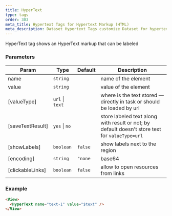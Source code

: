 ```yaml
---
title: HyperText
type: tags
order: 303
meta_title: Hypertext Tags for Hypertext Markup (HTML)
meta_description: Dataset Hypertext Tags customize Dataset for hypertext markup (HTML) for machine learning and data science projects.
---
```


HyperText tag shows an HyperText markup that can be labeled

### Parameters

| Param | Type | Default | Description |
| --- | --- | --- | --- |
| name | <code>string</code> |  | name of the element |
| value | <code>string</code> |  | value of the element |
| [valueType] | <code>url</code> \| <code>text</code> |  | where is the text stored — directly in task or should be loaded by url |
| [saveTextResult] | <code>yes</code> \| <code>no</code> |  | store labeled text along with result or not; by default doesn't store text for `valueType=url` |
| [showLabels] | <code>boolean</code> | <code>false</code> | show labels next to the region |
| [encoding] | <code>string</code> | <code>&quot;none|base64|base64unicode&quot;</code> | decode value from encoded string |
| [clickableLinks] | <code>boolean</code> | <code>false</code> | allow to open resources from links |

### Example
```html
<View>
  <HyperText name="text-1" value="$text" />
</View>
```
